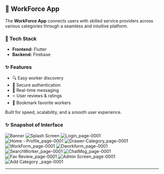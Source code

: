 ## 🚀 WorkForce App

The **WorkForce App** connects users with skilled service providers across various categories through a seamless and intuitive platform.

### 🔧 Tech Stack
- **Frontend:** Flutter  
- **Backend:** Firebase  

### ✨ Features
- 🔍 Easy worker discovery  
- 🔐 Secure authentication  
- 💬 Real-time messaging  
- ⭐ User reviews & ratings  
- 📌 Bookmark favorite workers  

Built for speed, scalability, and a smooth user experience.  


### ✨ Snapshot of Interface
![Banner](https://github.com/user-attachments/assets/303dc858-0edd-4162-a2cc-b4e9a97ea685)
![Splash Screen](https://github.com/user-attachments/assets/3134bc30-9d01-48fc-9359-520f3b17d39e)
![Login_page-0001](https://github.com/user-attachments/assets/2aae3e10-7ae9-4eff-8e13-d887a2a3f40f)
![Home - Profile_page-0001](https://github.com/user-attachments/assets/e4420495-0503-4540-85e7-58ee8d063a58)
![Drawer-Category_page-0001](https://github.com/user-attachments/assets/7b8b5d53-ed4c-4e60-983c-b5d60d4bcb32)
![WorkForm_page-0001](https://github.com/user-attachments/assets/9ef11a96-1d80-4fc6-ae71-da783ecd460e)
![Dworkform_page-0001](https://github.com/user-attachments/assets/2cb81cb9-db3f-47c0-9852-553822e0cd47)
![SearchWorker_page-0001](https://github.com/user-attachments/assets/6014bd56-d9d7-41dd-83c6-35e0f2301354)
![ChatMsg_page-0001](https://github.com/user-attachments/assets/70a56fc0-b0cd-4e12-94a9-4a7b993b204a)
![Fav Review_page-0001](https://github.com/user-attachments/assets/451d0e73-c6e8-4581-af89-3dded4a5a287)
![Admin Screen_page-0001](https://github.com/user-attachments/assets/c5d8955c-fd1d-42af-9563-c7e4f7c050a7)
![Add Category _page-0001](https://github.com/user-attachments/assets/c60bb84f-9fe6-4380-9097-04e006d04c66)






--- 

